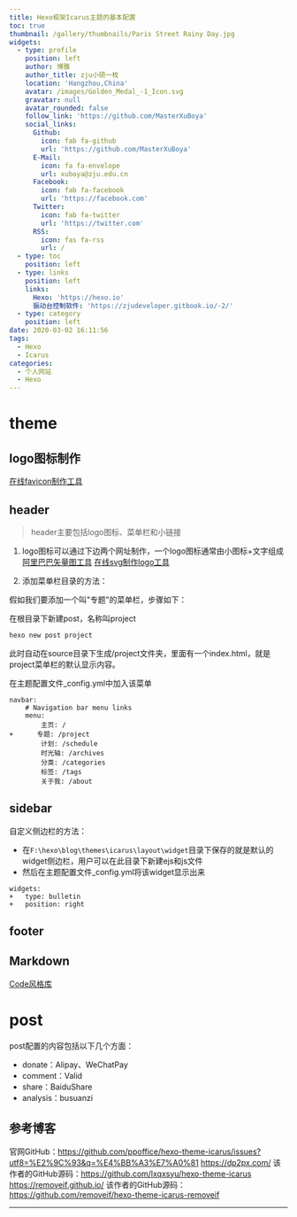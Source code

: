 ```yaml
---
title: Hexo框架Icarus主题的基本配置
toc: true
thumbnail: /gallery/thumbnails/Paris Street Rainy Day.jpg
widgets:
  - type: profile
    position: left
    author: 博雅
    author_title: zju小硕一枚
    location: 'Hangzhou,China'
    avatar: /images/Golden_Medal_-1_Icon.svg
    gravatar: null
    avatar_rounded: false
    follow_link: 'https://github.com/MasterXuBoya'
    social_links:
      Github:
        icon: fab fa-github
        url: 'https://github.com/MasterXuBoya'
      E-Mail:
        icon: fa fa-envelope
        url: xuboya@zju.edu.cn
      Facebook:
        icon: fab fa-facebook
        url: 'https://facebook.com'
      Twitter:
        icon: fab fa-twitter
        url: 'https://twitter.com'
      RSS:
        icon: fas fa-rss
        url: /
  - type: toc
    position: left
  - type: links
    position: left
    links:
      Hexo: 'https://hexo.io'
      振动台控制软件: 'https://zjudeveloper.gitbook.io/-2/'
  - type: category
    position: left
date: 2020-03-02 16:11:56
tags:
  - Hexo
  - Icarus
categories:
  - 个人网站
  - Hexo
---
```

# theme

## logo图标制作

[在线favicon制作工具](https://favicon.io/emoji-favicons/unicorn-face/)

## header

> header主要包括logo图标、菜单栏和小链接
<!--more-->
1. logo图标可以通过下边两个网址制作，一个logo图标通常由小图标+文字组成
[阿里巴巴矢量图工具](https://www.iconfont.cn/)
[在线svg制作logo工具](https://svg.wxeditor.com/)

2. 添加菜单栏目录的方法：

假如我们要添加一个叫"专题"的菜单栏，步骤如下：

在根目录下新建post，名称叫project
```bash
hexo new post project
```
此时自动在source目录下生成/project文件夹，里面有一个index.html，就是project菜单栏的默认显示内容。

在主题配置文件_config.yml中加入该菜单
```style _config.yml
navbar:
    # Navigation bar menu links
    menu:
        主页: /
+      专题: /project
        计划: /schedule
        时光轴: /archives
        分类: /categories
        标签: /tags
        关于我: /about
```

## sidebar

自定义侧边栏的方法：
+ 在`F:\hexo\blog\themes\icarus\layout\widget`目录下保存的就是默认的widget侧边栏，用户可以在此目录下新建ejs和js文件
+ 然后在主题配置文件_config.yml将该widget显示出来

```style _config.yml
widgets:
+   type: bulletin
+   position: right
```

## footer


## Markdown
[Code风格库](https://highlightjs.org/static/demo/)

# post
post配置的内容包括以下几个方面：
+ donate：Alipay、WeChatPay
+ comment：Valid
+ share：BaiduShare
+ analysis：busuanzi


## 参考博客
官网GitHub：<https://github.com/ppoffice/hexo-theme-icarus/issues?utf8=%E2%9C%93&q=%E4%BB%A3%E7%A0%81>
<https://dp2px.com/> 该作者的GitHub源码：<https://github.com/lxqxsyu/hexo-theme-icarus>
<https://removeif.github.io/> 该作者的GitHub源码：<https://github.com/removeif/hexo-theme-icarus-removeif>

---
